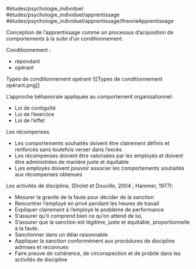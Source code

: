 #études/psychologie_individuel 
#études/psychologie_individuel/apprentissage
#études/psychologie_individuel/apprentissage/theorieApprentissage

Conception de l’apprentissage comme un processus d’acquisition de comportements à la suite d’un conditionnement.

Conditionnement :
- répondant
- opérant

Types de conditionnement opérant
![[Types de conditionnement opérant.png]]

L’approche béhaviorale appliquée au comportement organisationnel: 
- Loi de contiguïté
- Loi de l’exercice
- Loi de l’effet


   

Les récompenses
- Les comportements souhaités doivent être clairement définis et renforcés sans toutefois verser dans l’excès
- Les récompenses doivent être valorisées par les employés et doivent être administrées de manière juste et équitable
- L¡es employés doivent pouvoir associer les comportements souhaités aux récompenses obtenues



Les activités de discipline, (Drolet et Douville, 2004 ; Hammer, 1977): 

- Mesurer la gravité de la faute pour décider de la sanction
- Rencontrer l’employé en privé pendant les heures de travail
- Expliquer clairement à l’employé le problème de performance
- S’assurer qu’il comprend bien ce qu’on attend de lui, 
- S’assurer que la sanction est légitime, juste et équitable, proportionnelle à la faute.
- Sanctionner dans un délai raisonnable
- Appliquer la sanction conformément aux procédures de discipline admises et reconnues
- Faire preuve de cohérence, de circonspection et de probité dans les activités de discipline
